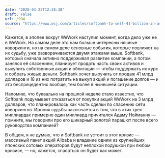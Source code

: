 ```yaml
---
date: "2020-03-23T12:38:38"
draft: False
url: /994
source: "https://www.wsj.com/articles/softbank-to-sell-41-billion-in-assets-plans-big-share-buyback-11584944934?mod=hp_lead_pos4"
---
```


Кажется, в эпопее вокруг WeWork наступил момент, когда дело уже не в WeWork. На самом деле это нам больше интересны няшные коворкинги, но на самом деле основные события, которые повлияют на их судьбу, уже разворачиваются двумя этажами выше. Softbank, который сначала активно поддерживал развитие компании, а потом занялся её спасением, планирует продать часть своих активов и выкупить собственные акции и облигации — чтобы поддержать их курс и собрать живые деньги. Softbank хочет выручить от продаж 41 млрд долларов и 18 из них потратить на выкуп акций и погашение долгов — и это беспрецедентно вообще, тем более в нынешней ситуации. 

Напомню, что буквально на прошлой неделе стало известно, что Softbank подумывает отказаться от покупки акций WeWork на 3 млрд долларов, что планировалось как часть сделки по спасению сети коворкингов. Ирония судьбы заключается в том, что в этих трех миллиардах примерно один миллиард причитался Адаму Нойманну — помните, мы говорили про его шикарный золотой парашют после всего руководства компанией?

В общем, я не думаю, что и Softbank не устоит в этот кризис — массивный пакет акций Alibaba и владение одним из крупнейших японских сотовых операторов будут неплохой подушкой при любом кризисе, — но, кажется, спасаться он будет как может.

